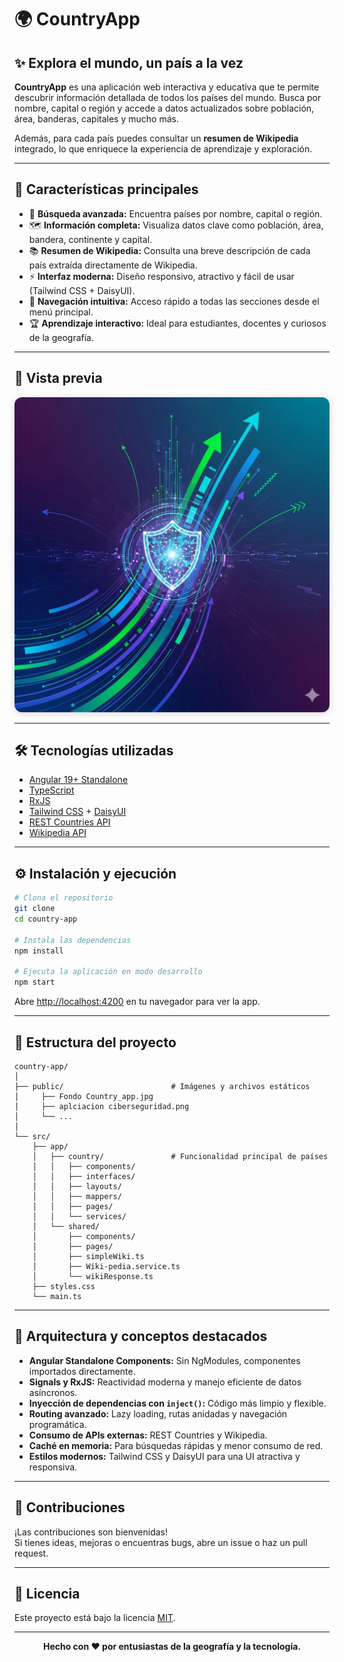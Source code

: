 # 🌍 CountryApp

## ✨ Explora el mundo, un país a la vez

**CountryApp** es una aplicación web interactiva y educativa que te permite descubrir información detallada de todos los países del mundo. Busca por nombre, capital o región y accede a datos actualizados sobre población, área, banderas, capitales y mucho más.

Además, para cada país puedes consultar un **resumen de Wikipedia** integrado, lo que enriquece la experiencia de aprendizaje y exploración.

---

## 🚀 Características principales

- 🔎 **Búsqueda avanzada:** Encuentra países por nombre, capital o región.
- 🗺️ **Información completa:** Visualiza datos clave como población, área, bandera, continente y capital.
- 📚 **Resumen de Wikipedia:** Consulta una breve descripción de cada país extraída directamente de Wikipedia.
- ⚡ **Interfaz moderna:** Diseño responsivo, atractivo y fácil de usar (Tailwind CSS + DaisyUI).
- 🧭 **Navegación intuitiva:** Acceso rápido a todas las secciones desde el menú principal.
- 🏆 **Aprendizaje interactivo:** Ideal para estudiantes, docentes y curiosos de la geografía.

---

## 📸 Vista previa

<div align="center">
  <img src="public/aplciacion ciberseguridad.png" alt="Vista previa CountryApp" width="600" style="border-radius: 12px; box-shadow: 0 2px 12px rgba(0,0,0,0.15);" />
</div>

---

## 🛠️ Tecnologías utilizadas

- [Angular 19+ Standalone](https://angular.io/)
- [TypeScript](https://www.typescriptlang.org/)
- [RxJS](https://rxjs.dev/)
- [Tailwind CSS](https://tailwindcss.com/) + [DaisyUI](https://daisyui.com/)
- [REST Countries API](https://restcountries.com/)
- [Wikipedia API](https://www.mediawiki.org/wiki/API:Main_page)

---

## ⚙️ Instalación y ejecución

```bash
# Clona el repositorio
git clone
cd country-app

# Instala las dependencias
npm install

# Ejecuta la aplicación en modo desarrollo
npm start
```

Abre [http://localhost:4200](http://localhost:4200) en tu navegador para ver la app.

---

## 📁 Estructura del proyecto

```
country-app/
│
├── public/                        # Imágenes y archivos estáticos
│     ├── Fondo Country_app.jpg
│     ├── aplciacion ciberseguridad.png
│     └── ...
│
└── src/
    ├── app/
    │   ├── country/               # Funcionalidad principal de países
    │   │   ├── components/
    │   │   ├── interfaces/
    │   │   ├── layouts/
    │   │   ├── mappers/
    │   │   ├── pages/
    │   │   └── services/
    │   └── shared/
    │       ├── components/
    │       ├── pages/
    │       ├── simpleWiki.ts
    │       ├── Wiki-pedia.service.ts
    │       └── wikiResponse.ts
    ├── styles.css
    └── main.ts
```

---

## 🧩 Arquitectura y conceptos destacados

- **Angular Standalone Components:** Sin NgModules, componentes importados directamente.
- **Signals y RxJS:** Reactividad moderna y manejo eficiente de datos asíncronos.
- **Inyección de dependencias con `inject()`:** Código más limpio y flexible.
- **Routing avanzado:** Lazy loading, rutas anidadas y navegación programática.
- **Consumo de APIs externas:** REST Countries y Wikipedia.
- **Caché en memoria:** Para búsquedas rápidas y menor consumo de red.
- **Estilos modernos:** Tailwind CSS y DaisyUI para una UI atractiva y responsiva.

---

## 🤝 Contribuciones

¡Las contribuciones son bienvenidas!  
Si tienes ideas, mejoras o encuentras bugs, abre un issue o haz un pull request.

---

## 📝 Licencia

Este proyecto está bajo la licencia [MIT](LICENSE).

---

<div align="center">
  <b>Hecho con ❤️ por entusiastas de la geografía y la tecnología.</b>
</div>

